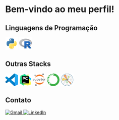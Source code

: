 # Bem-vindo ao meu perfil!

## Linguagens de Programação
<div style="display: inline-block;">
  <img src="https://raw.githubusercontent.com/devicons/devicon/master/icons/python/python-original.svg" alt="Python" width="40" height="40"/> 
  <img src="https://github.com/devicons/devicon/blob/master/icons/r/r-original.svg" alt="R" width="40" height="40"/>
</div>

## Outras Stacks
<div style="display: inline-block;">
  <img src="https://github.com/devicons/devicon/blob/master/icons/vscode/vscode-original.svg" alt="VS Code" width="40" height="40"/> 
  <img src="https://github.com/devicons/devicon/blob/master/icons/pycharm/pycharm-original.svg" alt="PyCharm" width="40" height="40"/> 
  <img src="https://github.com/devicons/devicon/blob/master/icons/jupyter/jupyter-original-wordmark.svg" alt="Jupyter" width="40" height="40"/> 
  <img src="https://github.com/devicons/devicon/blob/master/icons/anaconda/anaconda-original.svg" alt="Conda" width="40" height="40"/>
  <img src="https://github.com/devicons/devicon/blob/master/icons/matplotlib/matplotlib-original.svg" alt="Matplotlib" width="40" height="40"/>
</div>

## Contato
<div style="display: inline-block;">
  <a href="mailto:valkiriaandrade2@gmail.com">
    <img src="https://img.shields.io/badge/Gmail-D14836?style=for-the-badge&logo=gmail&logoColor=white&labelColor=E95420" alt="Gmail" width="40" height="40"/>
  </a>
  <a href="https://www.linkedin.com/in/valkiriaandrade/">
    <img src="https://img.shields.io/badge/LinkedIn-0077B5?style=for-the-badge&logo=linkedin&logoColor=white&labelColor=0A66C2" alt="LinkedIn" width="40" height="40"/>
  </a>
</div>
